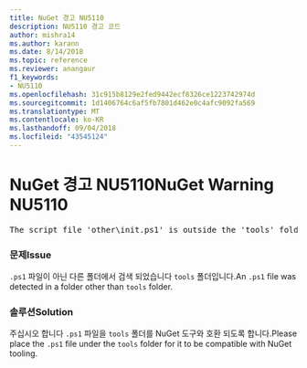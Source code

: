 ```yaml
---
title: NuGet 경고 NU5110
description: NU5110 경고 코드
author: mishra14
ms.author: karann
ms.date: 8/14/2018
ms.topic: reference
ms.reviewer: anangaur
f1_keywords:
- NU5110
ms.openlocfilehash: 31c915b8129e2fed9442ecf8326ce1223742974d
ms.sourcegitcommit: 1d1406764c6af5fb7801d462e0c4afc9092fa569
ms.translationtype: MT
ms.contentlocale: ko-KR
ms.lasthandoff: 09/04/2018
ms.locfileid: "43545124"
---
```

# <a name="nuget-warning-nu5110"></a><span data-ttu-id="a7b34-103">NuGet 경고 NU5110</span><span class="sxs-lookup"><span data-stu-id="a7b34-103">NuGet Warning NU5110</span></span>
<pre>The script file 'other\init.ps1' is outside the 'tools' folder and hence will not be executed during installation of this package. Move it into the 'tools' folder.</pre>

### <a name="issue"></a><span data-ttu-id="a7b34-104">문제</span><span class="sxs-lookup"><span data-stu-id="a7b34-104">Issue</span></span>

<span data-ttu-id="a7b34-105">`.ps1` 파일이 아닌 다른 폴더에서 검색 되었습니다 `tools` 폴더입니다.</span><span class="sxs-lookup"><span data-stu-id="a7b34-105">An `.ps1` file was detected in a folder other than `tools` folder.</span></span>


### <a name="solution"></a><span data-ttu-id="a7b34-106">솔루션</span><span class="sxs-lookup"><span data-stu-id="a7b34-106">Solution</span></span>

<span data-ttu-id="a7b34-107">주십시오 합니다 `.ps1` 파일을 `tools` 폴더를 NuGet 도구와 호환 되도록 합니다.</span><span class="sxs-lookup"><span data-stu-id="a7b34-107">Please place the `.ps1`  file under the `tools` folder for it to be compatible with NuGet tooling.</span></span>


